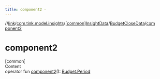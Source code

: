 ```yaml
---
title: component2 -
---
```

//[link](../../../index.md)/[com.tink.model.insights](../../index.md)/[[common]InsightData](../index.md)/[BudgetCloseData](index.md)/[component2](component2.md)



# component2  
[common]  
Content  
operator fun [component2](component2.md)(): [Budget.Period](../../../com.tink.model.budget/[common]-budget/-period/index.md)  



